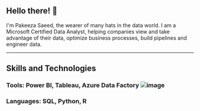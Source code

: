 ## Hello there! 👋 

I'm Pakeeza Saeed, the wearer of many hats in the data world. I am a Microsoft Certified Data Analyst, helping companies view and take advantage of their data, optimize business processes, build pipelines and engineer data. 

---------------------------------------------------------------------------------------------------------------------------------------------------------------------------------------------------------------------------------------------------------

## Skills and Technologies
### Tools: Power BI, Tableau, Azure Data Factory ![image](https://github.com/user-attachments/assets/c20559bb-e272-48c2-9342-245d2e2d93c4)

### Languages: SQL, Python, R 

<!--
**PakeezaSaeed/pakeezasaeed** is a ✨ _special_ ✨ repository because its `README.md` (this file) appears on your GitHub profile.
 ![Uploading image.png…]()

Here are some ideas to get you started:

- 🔭 I’m currently working on ...
- 🌱 I’m currently learning ...
- 👯 I’m looking to collaborate on ...
- 🤔 I’m looking for help with ...
- 💬 Ask me about ...
- 📫 How to reach me: ...
- 😄 Pronouns: ...
- ⚡ Fun fact: ...
-->
